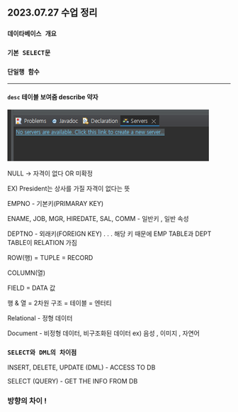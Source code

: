 ## 2023.07.27 수업 정리

### `데이타베이스 개요`

### `기본 SELECT문`

### `단일행 함수`

---

#### `desc` 테이블 보여줌 describe 약자

![Alt text](image-1.png)

NULL -> 자격이 없다 OR 미확정

EX) President는 상사를 가질 자격이 없다는 뜻

EMPNO - 기본키(PRIMARAY KEY)

ENAME, JOB, MGR, HIREDATE, SAL, COMM - 일반키 , 일반 속성

DEPTNO - 외래키(FOREIGN KEY) . . . 해당 키 때문에 EMP TABLE과 DEPT TABLE이 RELATION 가짐

ROW(행) = TUPLE = RECORD

COLUMN(열)

FIELD = DATA 값

행 & 열 = 2차원 구조 = 테이블 = 엔터티

Relational - 정형 데이터

Document - 비정형 데이터, 비구조화된 데이터 ex) 음성 , 이미지 , 자연어

### `SELECT와 DML의 차이점`

INSERT, DELETE, UPDATE (DML) - ACCESS TO DB

SELECT (QUERY) - GET THE INFO FROM DB

### <b>방향의 차이 !</b>

